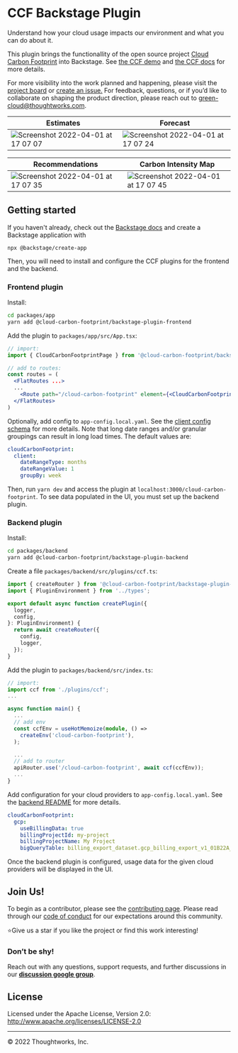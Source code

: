 # CCF Backstage Plugin

Understand how your cloud usage impacts our environment and what you can do about it.

This plugin brings the functionallity of the open source project [Cloud Carbon Footprint](https://www.cloudcarbonfootprint.org/) into Backstage. See [the CCF demo](https://demo.cloudcarbonfootprint.org/) and [the CCF docs](https://www.cloudcarbonfootprint.org/docs/overview) for more details.

For more visibility into the work planned and happening, please visit the [project board](https://github.com/cloud-carbon-footprint/cloud-carbon-footprint/projects/1) or [create an issue.](https://github.com/cloud-carbon-footprint/cloud-carbon-footprint/issues/new/choose)
For feedback, questions, or if you’d like to collaborate on shaping the product direction, please reach out to [green-cloud@thoughtworks.com](mailto:green-cloud@thoughtworks.com).

|Estimates | Forecast |
|---|---|
| ![Screenshot 2022-04-01 at 17 07 07](https://user-images.githubusercontent.com/8904624/161291252-c771f806-8ddf-4121-abf7-429217e64664.png) | ![Screenshot 2022-04-01 at 17 07 24](https://user-images.githubusercontent.com/8904624/161292172-e18d2894-45f1-4231-a353-035d821a9312.png) |

| Recommendations | Carbon Intensity Map |
|---|---|
| ![Screenshot 2022-04-01 at 17 07 35](https://user-images.githubusercontent.com/8904624/161291044-309b7b62-106a-4254-bdd9-5b432cf35232.png) | ![Screenshot 2022-04-01 at 17 07 45](https://user-images.githubusercontent.com/8904624/161291047-1d093d5a-4883-448a-8d08-5180c8d867d7.png) |

## Getting started

If you haven't already, check out the [Backstage docs](https://backstage.io/docs/getting-started/) and create a Backstage application with
```
npx @backstage/create-app
```

Then, you will need to install and configure the CCF plugins for the frontend and the backend.

### Frontend plugin

Install:
```bash
cd packages/app
yarn add @cloud-carbon-footprint/backstage-plugin-frontend
```

Add the plugin to `packages/app/src/App.tsx`:
```jsx
// import:
import { CloudCarbonFootprintPage } from '@cloud-carbon-footprint/backstage-plugin-frontend'

// add to routes:
const routes = (
  <FlatRoutes ...>
  ...
    <Route path="/cloud-carbon-footprint" element={<CloudCarbonFootprintPage />} />
  </FlatRoutes>
)
```

Optionally, add config to `app-config.local.yaml`. See the [client config schema](./plugins/frontend/config.d.ts) for more details. Note that long date ranges and/or granular groupings can result in long load times. The default values are:
```yaml
cloudCarbonFootprint:
  client:
    dateRangeType: months
    dateRangeValue: 1
    groupBy: week
```

Then, run `yarn dev` and access the plugin at `localhost:3000/cloud-carbon-footprint`. To see data populated in the UI, you must set up the backend plugin.

### Backend plugin

Install:
```bash
cd packages/backend
yarn add @cloud-carbon-footprint/backstage-plugin-backend
```

Create a file `packages/backend/src/plugins/ccf.ts`:
```typescript
import { createRouter } from '@cloud-carbon-footprint/backstage-plugin-backend';
import { PluginEnvironment } from '../types';

export default async function createPlugin({
  logger,
  config,
}: PluginEnvironment) {
  return await createRouter({
    config,
    logger,
  });
}
```

Add the plugin to `packages/backend/src/index.ts`:
```typescript
// import:
import ccf from './plugins/ccf';
...

async function main() {
  ...
  // add env
  const ccfEnv = useHotMemoize(module, () =>
    createEnv('cloud-carbon-footprint'),
  );

  ...
  // add to router
  apiRouter.use('/cloud-carbon-footprint', await ccf(ccfEnv));
  ...
}
```

Add configuration for your cloud providers to `app-config.local.yaml`. See the [backend README](./plugins/backend/README.md) for more details.
```yaml
cloudCarbonFootprint:
  gcp:
    useBillingData: true
    billingProjectId: my-project
    billingProjectName: My Project
    bigQueryTable: billing_export_dataset.gcp_billing_export_v1_01B22A_05AA4C_87BDAC
```

Once the backend plugin is configured, usage data for the given cloud providers will be displayed in the UI.

## Join Us!

To begin as a contributor, please see the [contributing page](CONTRIBUTING.md).
Please read through our [code of conduct](CODE_OF_CONDUCT.md) for our expectations around this community.

⭐️Give us a star if you like the project or find this work interesting!


### Don’t be shy!
Reach out with any questions, support requests, and further discussions in our **[discussion google group](https://groups.google.com/g/cloud-carbon-footprint)**.


## License

Licensed under the Apache License, Version 2.0: http://www.apache.org/licenses/LICENSE-2.0

---

© 2022 Thoughtworks, Inc.